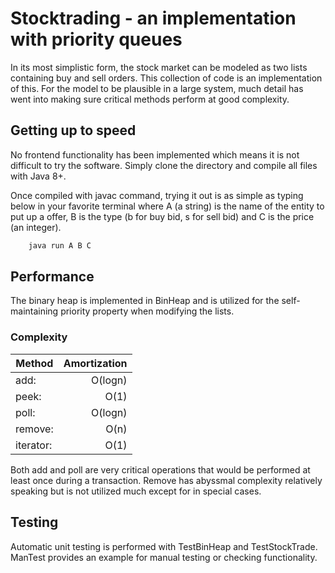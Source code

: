 # Stocktrading - an implementation with priority queues

In its most simplistic form, the stock market can be modeled as two lists containing buy and sell orders. This collection of code is an implementation of this. For the model to be plausible in a large system, much detail has went into making sure critical methods perform at good complexity.

## Getting up to speed
No frontend functionality has been implemented which means it is not difficult to try the software. Simply clone the directory and compile all files with Java 8+.

Once compiled with javac command, trying it out is as simple as typing below in your favorite terminal where A (a string) is the name of the entity to put up a offer, B is the type (b for buy bid, s for sell bid) and C is the price (an integer).

```bash
	java run A B C
```


## Performance 
The binary heap is implemented in BinHeap and is utilized for the self-maintaining priority property when modifying the lists.

### Complexity
| Method  |Amortization|
|---------|-----------:|
|add:	  |O(logn)     |
|peek:	  |O(1)	       |
|poll:	  |O(logn)     |
|remove:  |O(n)	       |
|iterator:|O(1)	       |

Both add and poll are very critical operations that would be performed at least once during a transaction. Remove has abyssmal complexity relatively speaking but is not utilized much except for in special cases.

## Testing
Automatic unit testing is performed with TestBinHeap and TestStockTrade. ManTest provides an example for manual testing or checking functionality.
